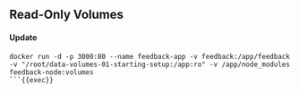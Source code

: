 ## Read-Only Volumes

#### Update 
```plain
docker run -d -p 3000:80 --name feedback-app -v feedback:/app/feedback -v "/root/data-volumes-01-starting-setup:/app:ro" -v /app/node_modules feedback-node:volumes
```{{exec}}